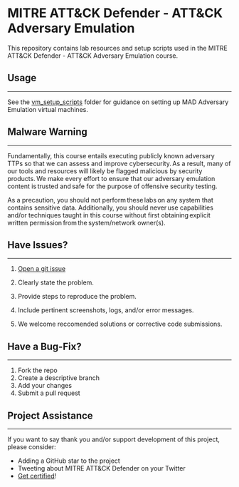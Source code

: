 # MITRE ATT&CK Defender - ATT&CK Adversary Emulation

This repository contains lab resources and setup scripts used in the MITRE ATT&CK Defender - ATT&CK Adversary Emulation course.

## Usage

---

See the [vm_setup_scripts](vm_setup_scripts/) folder for guidance on setting up MAD Adversary Emulation virtual machines.

## Malware Warning

---

Fundamentally, this course entails executing publicly known adversary TTPs so that we can assess and improve cybersecurity. As a result, many of our tools and resources will likely be flagged malicious by security products. We make every effort to ensure that our adversary emulation content is trusted and safe for the purpose of offensive security testing.  

As a precaution, you should not perform these labs on any system that contains sensitive data. Additionally, you should never use capabilities and/or techniques taught in this course without first obtaining explicit written permission from the system/network owner(s).  


## Have Issues?

---

1. [Open a git issue](https://docs.github.com/en/issues/tracking-your-work-with-issues/creating-an-issue)

2. Clearly state the problem.

3. Provide steps to reproduce the problem.

4. Include pertinent screenshots, logs, and/or error messages.

5. We welcome reccomended solutions or corrective code submissions.

## Have a Bug-Fix?

---

1. Fork the repo
2. Create a descriptive branch
3. Add your changes
4. Submit a pull request

## Project Assistance

---

If you want to say thank you and/or support  development of this project, please consider:

- Adding a GitHub star to the project
- Tweeting about MITRE ATT&CK Defender on your Twitter
- [Get certified](https://mad-subscriptions.mitre-engenuity.org/eWeb/DynamicPage.aspx?Action=Add&ObjectKeyFROM=1A83491A-9853-4C87-86A4-F7D95601C2E2&WebCode=ProdDetailAdd&DoNotSave=yes&ParentObject=CentralizedOrderEntry&ParentDataObject=Invoice%20Detail&ivd_formkey=69202792-63d7-4ba2-bf4e-a0da41270555&ivd_cst_key=00000000-0000-0000-0000-000000000000&ivd_cst_ship_key=00000000-0000-0000-0000-000000000000&ivd_prc_prd_key=9ea6b3e3-b7a9-40f1-b101-8facae969026)!